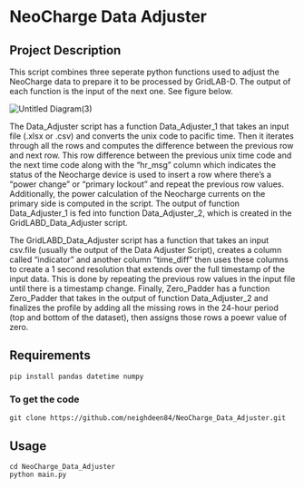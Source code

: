 # NeoCharge Data Adjuster

## Project Description
This script combines three seperate python functions used to adjust the NeoCharge data to prepare it to be processed by GridLAB-D. The output of each function is the input of the next one. See figure below.


![Untitled Diagram(3)](https://user-images.githubusercontent.com/60201315/118065929-a745ed00-b352-11eb-8cc1-f525202c45a6.png)

The Data_Adjuster script has a function Data_Adjuster_1 that takes an input file (.xlsx or .csv) and converts the unix code to pacific time. Then it iterates through all the rows and computes the difference between the previous row and next row. This row difference between the previous unix time code and the next time code along with the “hr_msg” column which indicates the status of the Neocharge device is used to insert a row where there’s a “power change” or “primary lockout” and repeat the previous row values. Additionally, the power calculation of the Neocharge currents on the primary side is computed in the script. The output of function Data_Adjuster_1 is fed into function Data_Adjuster_2, which is created in the GridLABD_Data_Adjuster script.


The GridLABD_Data_Adjuster script has a function that takes an input csv.file (usually the output of the Data Adjuster Script), creates a column called “indicator” and another column “time_diff” then uses these columns to create a 1 second resolution that extends over the full timestamp of the input data. This is done by repeating the previous row values in the input file until there is a timestamp change. Finally, Zero_Padder has a function Zero_Padder that takes in the output of function Data_Adjuster_2 and finalizes the profile by adding all the missing rows in the 24-hour period (top and bottom of the dataset), then assigns those rows a poewr value of zero.




## Requirements

```
pip install pandas datetime numpy
```

### To get the code
```
git clone https://github.com/neighdeen84/NeoCharge_Data_Adjuster.git
```


## Usage
```
cd NeoCharge_Data_Adjuster
python main.py
```
